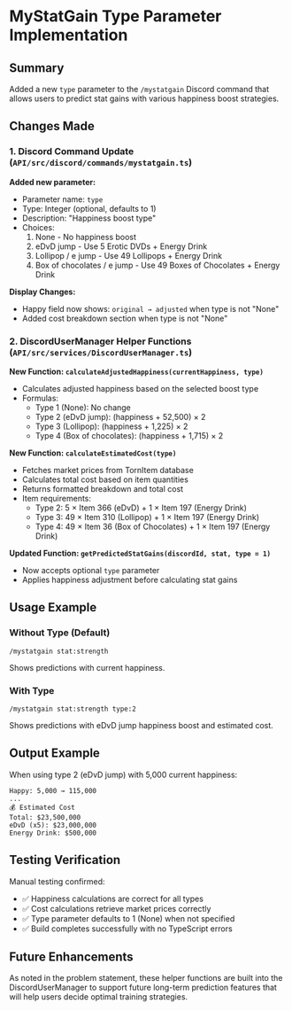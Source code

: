 # MyStatGain Type Parameter Implementation

## Summary

Added a new `type` parameter to the `/mystatgain` Discord command that allows users to predict stat gains with various happiness boost strategies.

## Changes Made

### 1. Discord Command Update (`API/src/discord/commands/mystatgain.ts`)

**Added new parameter:**
- Parameter name: `type`
- Type: Integer (optional, defaults to 1)
- Description: "Happiness boost type"
- Choices:
  1. None - No happiness boost
  2. eDvD jump - Use 5 Erotic DVDs + Energy Drink
  3. Lollipop / e jump - Use 49 Lollipops + Energy Drink
  4. Box of chocolates / e jump - Use 49 Boxes of Chocolates + Energy Drink

**Display Changes:**
- Happy field now shows: `original → adjusted` when type is not "None"
- Added cost breakdown section when type is not "None"

### 2. DiscordUserManager Helper Functions (`API/src/services/DiscordUserManager.ts`)

**New Function: `calculateAdjustedHappiness(currentHappiness, type)`**
- Calculates adjusted happiness based on the selected boost type
- Formulas:
  - Type 1 (None): No change
  - Type 2 (eDvD jump): (happiness + 52,500) × 2
  - Type 3 (Lollipop): (happiness + 1,225) × 2  
  - Type 4 (Box of chocolates): (happiness + 1,715) × 2

**New Function: `calculateEstimatedCost(type)`**
- Fetches market prices from TornItem database
- Calculates total cost based on item quantities
- Returns formatted breakdown and total cost
- Item requirements:
  - Type 2: 5 × Item 366 (eDvD) + 1 × Item 197 (Energy Drink)
  - Type 3: 49 × Item 310 (Lollipop) + 1 × Item 197 (Energy Drink)
  - Type 4: 49 × Item 36 (Box of Chocolates) + 1 × Item 197 (Energy Drink)

**Updated Function: `getPredictedStatGains(discordId, stat, type = 1)`**
- Now accepts optional `type` parameter
- Applies happiness adjustment before calculating stat gains

## Usage Example

### Without Type (Default)
```
/mystatgain stat:strength
```
Shows predictions with current happiness.

### With Type
```
/mystatgain stat:strength type:2
```
Shows predictions with eDvD jump happiness boost and estimated cost.

## Output Example

When using type 2 (eDvD jump) with 5,000 current happiness:

```
Happy: 5,000 → 115,000
...
💰 Estimated Cost
Total: $23,500,000
eDvD (x5): $23,000,000
Energy Drink: $500,000
```

## Testing Verification

Manual testing confirmed:
- ✅ Happiness calculations are correct for all types
- ✅ Cost calculations retrieve market prices correctly
- ✅ Type parameter defaults to 1 (None) when not specified
- ✅ Build completes successfully with no TypeScript errors

## Future Enhancements

As noted in the problem statement, these helper functions are built into the DiscordUserManager to support future long-term prediction features that will help users decide optimal training strategies.
